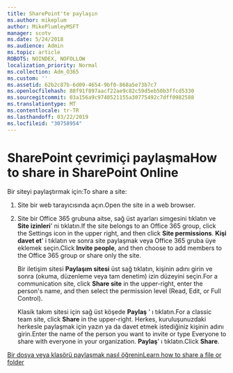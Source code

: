 ```yaml
---
title: SharePoint'te paylaşın
ms.author: mikeplum
author: MikePlumleyMSFT
manager: scotv
ms.date: 5/24/2018
ms.audience: Admin
ms.topic: article
ROBOTS: NOINDEX, NOFOLLOW
localization_priority: Normal
ms.collection: Adm_O365
ms.custom: ''
ms.assetid: 62b2c87b-6d09-4654-9bf0-868a5e73b7c7
ms.openlocfilehash: 88f91f897aacf22ae9c82c59d5eb50b3ffcd5330
ms.sourcegitcommit: 03a156a9c9740521155a30775492c7dff0982588
ms.translationtype: MT
ms.contentlocale: tr-TR
ms.lasthandoff: 03/22/2019
ms.locfileid: "30758954"
---
```

# <a name="how-to-share-in-sharepoint-online"></a><span data-ttu-id="4d275-102">SharePoint çevrimiçi paylaşma</span><span class="sxs-lookup"><span data-stu-id="4d275-102">How to share in SharePoint Online</span></span>

<span data-ttu-id="4d275-103">Bir siteyi paylaştırmak için:</span><span class="sxs-lookup"><span data-stu-id="4d275-103">To share a site:</span></span>
  
1. <span data-ttu-id="4d275-104">Site bir web tarayıcısında açın.</span><span class="sxs-lookup"><span data-stu-id="4d275-104">Open the site in a web browser.</span></span>
    
2. <span data-ttu-id="4d275-105">Site bir Office 365 grubuna aitse, sağ üst ayarları simgesini tıklatın ve **Site izinleri**' ni tıklatın.</span><span class="sxs-lookup"><span data-stu-id="4d275-105">If the site belongs to an Office 365 group, click the Settings icon in the upper right, and then click **Site permissions**.</span></span> <span data-ttu-id="4d275-106">**Kişi davet et**' i tıklatın ve sonra site paylaşmak veya Office 365 gruba üye eklemek seçin.</span><span class="sxs-lookup"><span data-stu-id="4d275-106">Click **Invite people**, and then choose to add members to the Office 365 group or share only the site.</span></span> 
    
    <span data-ttu-id="4d275-107">Bir iletişim sitesi **Paylaşım sitesi** üst sağ tıklatın, kişinin adını girin ve sonra (okuma, düzenleme veya tam denetim) izin düzeyini seçin.</span><span class="sxs-lookup"><span data-stu-id="4d275-107">For a communication site, click **Share site** in the upper-right, enter the person's name, and then select the permission level (Read, Edit, or Full Control).</span></span> 
    
    <span data-ttu-id="4d275-108">Klasik takım sitesi için sağ üst köşede **Paylaş** ' ı tıklatın.</span><span class="sxs-lookup"><span data-stu-id="4d275-108">For a classic team site, click **Share** in the upper-right.</span></span> <span data-ttu-id="4d275-109">Herkes, kuruluşunuzdaki herkesle paylaşmak için yazın ya da davet etmek istediğiniz kişinin adını girin.</span><span class="sxs-lookup"><span data-stu-id="4d275-109">Enter the name of the person you want to invite or type Everyone to share with everyone in your organization.</span></span> <span data-ttu-id="4d275-110">**Paylaş**' ı tıklatın.</span><span class="sxs-lookup"><span data-stu-id="4d275-110">Click **Share**.</span></span>
    
[<span data-ttu-id="4d275-111">Bir dosya veya klasörü paylaşmak nasıl öğrenin</span><span class="sxs-lookup"><span data-stu-id="4d275-111">Learn how to share a file or folder</span></span>](https://go.microsoft.com/fwlink/?linkid=511430)
  

